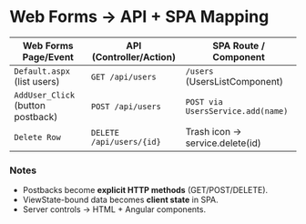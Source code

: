 # Web Forms → API + SPA Mapping

| Web Forms Page/Event                | API (Controller/Action)                 | SPA Route / Component              |
|------------------------------------|-----------------------------------------|------------------------------------|
| `Default.aspx` (list users)        | `GET /api/users`                        | `/users` (UsersListComponent)      |
| `AddUser_Click` (button postback)  | `POST /api/users`                       | `POST via UsersService.add(name)`  |
| `Delete Row`                       | `DELETE /api/users/{id}`                | Trash icon → service.delete(id)    |

### Notes
- Postbacks become **explicit HTTP methods** (GET/POST/DELETE).
- ViewState-bound data becomes **client state** in SPA.
- Server controls → HTML + Angular components.

